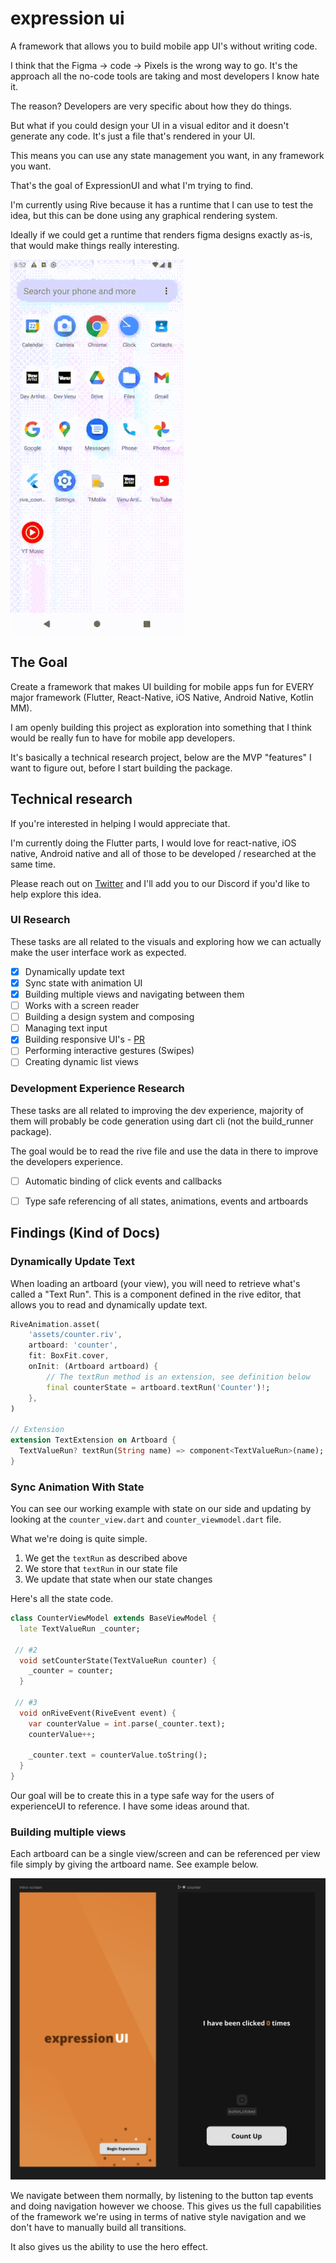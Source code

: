 # expression ui 

A framework that allows you to build mobile app UI's without writing code. 

I think that the Figma -> code -> Pixels is the wrong way to go. It's the approach all the no-code tools are taking and most developers I know hate it.

The reason? Developers are very specific about how they do things. 

But what if you could design your UI in a visual editor and it doesn't generate any code. It's just a file that's rendered in your UI.

This means you can use any state management you want, in any framework you want. 

That's the goal of ExpressionUI and what I'm trying to find. 

I'm currently using Rive because it has a runtime that I can use to test the idea, but this can be done using any graphical rendering system. 

Ideally if we could get a runtime that renders figma designs exactly as-is, that would make things really interesting. 

![Experience So Far](/resources/experience-so-far-resize.gif)

## The Goal

Create a framework that makes UI building for mobile apps fun for EVERY major framework (Flutter, React-Native, iOS Native, Android Native, Kotlin MM).

I am openly building this project as exploration into something that I think would be really fun to have for mobile app developers. 

It's basically a technical research project, below are the MVP "features" I want to figure out, before I start building the package.

## Technical research

If you're interested in helping I would appreciate that.

I'm currently doing the Flutter parts, I would love for react-native, iOS native, Android native and all of those to be developed / researched at the same time. 

Please reach out on [Twitter](https://twitter.com/danemackier) and I'll add you to our Discord if you'd like to help explore this idea.

### UI Research

These tasks are all related to the visuals and exploring how we can actually make the user interface work as expected.

- [x] Dynamically update text
- [x] Sync state with animation UI
- [x] Building multiple views and navigating between them
- [ ] Works with a screen reader
- [ ] Building a design system and composing
- [ ] Managing text input
- [x] Building responsive UI's - [PR](https://github.com/FilledStacks/expression-ui/pull/1)
- [ ] Performing interactive gestures (Swipes)
- [ ] Creating dynamic list views

### Development Experience Research

These tasks are all related to improving the dev experience, majority of them will probably be code generation using dart cli (not the build_runner package). 

The goal would be to read the rive file and use the data in there to improve the developers experience.

- [ ] Automatic binding of click events and callbacks
- [ ] Type safe referencing of all states, animations, events and artboards 


## Findings (Kind of Docs)

### Dynamically Update Text

When loading an artboard (your view), you will need to retrieve what's called a "Text Run". This is a component defined in the rive editor, that allows you to read and dynamically update text.

```dart
RiveAnimation.asset(
    'assets/counter.riv',
    artboard: 'counter',
    fit: BoxFit.cover,
    onInit: (Artboard artboard) {
        // The textRun method is an extension, see definition below
        final counterState = artboard.textRun('Counter')!;
    },
)

// Extension
extension TextExtension on Artboard {
  TextValueRun? textRun(String name) => component<TextValueRun>(name);
}
```

### Sync Animation With State

You can see our working example with state on our side and updating by looking at the `counter_view.dart` and `counter_viewmodel.dart` file. 

What we're doing is quite simple.

1. We get the `textRun` as described above
2. We store that `textRun` in our state file 
3. We update that state when our state changes

Here's all the state code.

```dart
class CounterViewModel extends BaseViewModel {
  late TextValueRun _counter;

 // #2
  void setCounterState(TextValueRun counter) {
    _counter = counter;
  }

 // #3
  void onRiveEvent(RiveEvent event) {
    var counterValue = int.parse(_counter.text);
    counterValue++;

    _counter.text = counterValue.toString();
  }
}

```

Our goal will be to create this in a type safe way for the users of experienceUI to reference. I have some ideas around that. 

### Building multiple views

Each artboard can be a single view/screen and can be referenced per view file simply by giving the artboard name. See example below.

![Multi-screen design](/resources/multi-screen-design.jpg)

We navigate between them normally, by listening to the button tap events and doing navigation however we choose. This gives us the full capabilities of the framework we're using in terms of native style navigation and we don't have to manually build all transitions. 

It also gives us the ability to use the hero effect.
